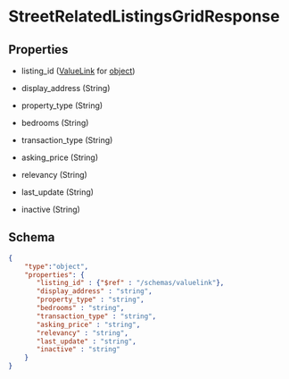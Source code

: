 # StreetRelatedListingsGridResponse
## Properties
- listing_id ([ValueLink](ValueLink.md) for [object](object.md))

   
- display_address (String)

   
- property_type (String)

   
- bedrooms (String)

   
- transaction_type (String)

   
- asking_price (String)

   
- relevancy (String)

   
- last_update (String)

   
- inactive (String)

   

## Schema
```json
{
    "type":"object",
    "properties": {
       "listing_id" : {"$ref" : "/schemas/valuelink"},
       "display_address" : "string",
       "property_type" : "string",
       "bedrooms" : "string",
       "transaction_type" : "string",
       "asking_price" : "string",
       "relevancy" : "string",
       "last_update" : "string",
       "inactive" : "string"
    }
}
```

